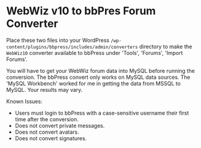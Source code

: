 # WebWiz v10 to bbPres Forum Converter

Place these two files into your WordPress `/wp-content/plugins/bbpress/includes/admin/converters` directory 
to make the `WebWiz10` converter available to bbPress under 'Tools', 'Forums', 'Import Forums'.

You will have to get your WebWiz forum data into MySQL before running the conversion. The bbPress convert
only works on MySQL data sources. The 'MySQL Workbench' worked for me in getting the data from MSSQL to MySQL.
Your results may vary.

Known Issues:
* Users must login to bbPress with a case-sensitive username their first time after the conversion.
* Does not convert private messages.
* Does not convert avatars.
* Does not convert signatures.
